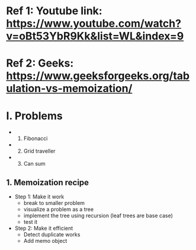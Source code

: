 # Ref 1: Youtube link: https://www.youtube.com/watch?v=oBt53YbR9Kk&list=WL&index=9
# Ref 2: Geeks: https://www.geeksforgeeks.org/tabulation-vs-memoization/

# I. Problems
- 1. Fibonacci
- 2. Grid traveller
- 3. Can sum

## 1. Memoization recipe
- Step 1: Make it work
  + break to smaller problem
  + visualize a problem as a tree
  + implement the tree using recursion (leaf trees are base case)
  + test it
- Step 2: Make it efficient
  + Detect duplicate works
  + Add memo object
